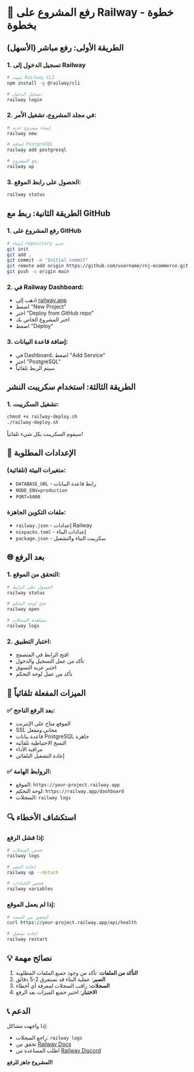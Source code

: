 # 🚀 رفع المشروع على Railway - خطوة بخطوة

## الطريقة الأولى: رفع مباشر (الأسهل)

### 1. تسجيل الدخول إلى Railway
```bash
# تثبيت Railway CLI
npm install -g @railway/cli

# تسجيل الدخول
railway login
```

### 2. في مجلد المشروع، تشغيل الأمر:
```bash
# إنشاء مشروع جديد
railway new

# إضافة PostgreSQL
railway add postgresql

# رفع المشروع
railway up
```

### 3. الحصول على رابط الموقع:
```bash
railway status
```

## الطريقة الثانية: ربط مع GitHub

### 1. رفع المشروع على GitHub
```bash
# إنشاء repository جديد
git init
git add .
git commit -m "Initial commit"
git remote add origin https://github.com/username/rnj-ecommerce.git
git push -u origin main
```

### 2. في Railway Dashboard:
- اذهب إلى [railway.app](https://railway.app)
- اضغط "New Project"
- اختر "Deploy from GitHub repo"
- اختر المشروع الخاص بك
- اضغط "Deploy"

### 3. إضافة قاعدة البيانات:
- في Dashboard، اضغط "Add Service"
- اختر "PostgreSQL"
- سيتم الربط تلقائياً

## الطريقة الثالثة: استخدام سكريبت النشر

### 1. تشغيل السكريبت:
```bash
chmod +x railway-deploy.sh
./railway-deploy.sh
```

سيقوم السكريبت بكل شيء تلقائياً!

## 🔧 الإعدادات المطلوبة

### متغيرات البيئة (تلقائية):
- `DATABASE_URL` - رابط قاعدة البيانات
- `NODE_ENV=production`
- `PORT=5000`

### ملفات التكوين الجاهزة:
- `railway.json` - إعدادات Railway
- `nixpacks.toml` - إعدادات البناء
- `package.json` - سكريبت البناء والتشغيل

## 🌐 بعد الرفع

### 1. التحقق من الموقع:
```bash
# الحصول على الرابط
railway status

# فتح لوحة التحكم
railway open

# مشاهدة السجلات
railway logs
```

### 2. اختبار التطبيق:
- افتح الرابط في المتصفح
- تأكد من عمل التسجيل والدخول
- اختبر عربة التسوق
- تأكد من عمل لوحة التحكم

## 🎯 الميزات المفعلة تلقائياً

### ✅ بعد الرفع الناجح:
- الموقع متاح على الإنترنت
- SSL مجاني ومفعل
- قاعدة بيانات PostgreSQL جاهزة
- النسخ الاحتياطية تلقائية
- مراقبة الأداء
- إعادة التشغيل التلقائي

### ✅ الروابط الهامة:
- الموقع: `https://your-project.railway.app`
- لوحة التحكم: `https://railway.app/dashboard`
- السجلات: `railway logs`

## 🔍 استكشاف الأخطاء

### إذا فشل الرفع:
```bash
# فحص السجلات
railway logs

# إعادة النشر
railway up --detach

# فحص الإعدادات
railway variables
```

### إذا لم يعمل الموقع:
```bash
# التحقق من الصحة
curl https://your-project.railway.app/api/health

# إعادة تشغيل
railway restart
```

## 💡 نصائح مهمة

1. **التأكد من الملفات**: تأكد من وجود جميع الملفات المطلوبة
2. **الصبر**: عملية البناء قد تستغرق 2-5 دقائق
3. **السجلات**: راقب السجلات لمعرفة أي أخطاء
4. **الاختبار**: اختبر جميع الميزات بعد الرفع

## 📞 الدعم

إذا واجهت مشاكل:
- راجع السجلات: `railway logs`
- تحقق من [Railway Docs](https://docs.railway.app)
- اطلب المساعدة من [Railway Discord](https://discord.gg/railway)

**المشروع جاهز للرفع!**